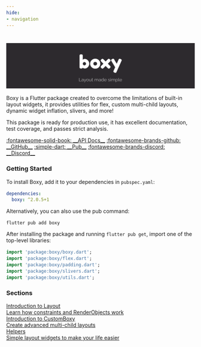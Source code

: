 ```yaml
---
hide:
- navigation
---
```


#

![](banner.png)

Boxy is a Flutter package created to overcome the limitations of built-in layout widgets, it provides utilities for flex, custom multi-child layouts, dynamic widget inflation, slivers, and more!

This package is ready for production use, it has excellent documentation, test coverage, and passes strict analysis.

<p class="grid" markdown>
  <a href="https://pub.dev/documentation/boxy/latest/" class="card md-button md-button--primary">:fontawesome-solid-book: __API Docs__</a>
  <a href="https://github.com/PixelToast/flutter-boxy" class="card md-button md-button--primary">:fontawesome-brands-github: __GitHub__</a>
  <a href="https://pub.dev/packages/boxy" class="card md-button md-button--primary">:simple-dart: __Pub__</a>
  <a href="https://discord.com/invite/N7Yshp4" class="card md-button md-button--primary">:fontawesome-brands-discord: __Discord__</a>
</p>

### Getting Started

To install Boxy, add it to your dependencies in `pubspec.yaml`:

```yaml
dependencies:
  boxy: ^2.0.5+1
```

Alternatively, you can also use the pub command:

```
flutter pub add boxy
```

After installing the package and running `flutter pub get`, import one of the top-level libraries:

```dart
import 'package:boxy/boxy.dart';
import 'package:boxy/flex.dart';
import 'package:boxy/padding.dart';
import 'package:boxy/slivers.dart';
import 'package:boxy/utils.dart';
```

### Sections

<div class="boxy-content-card">
<a href="/render-objects/introduction-to-layout/">
Introduction to Layout
<div class="description">Learn how constraints and RenderObjects work</div>
</a></div>

<div class="boxy-content-card">
<a href="/custom-boxy/introduction-to-customboxy/">
Introduction to CustomBoxy
<div class="description">Create advanced multi-child layouts</div>
</a></div>

<div class="boxy-content-card">
<a href="/helpers/cross-axis-alignment/">
Helpers
<div class="description">Simple layout widgets to make your life easier</div>
</a></div>
